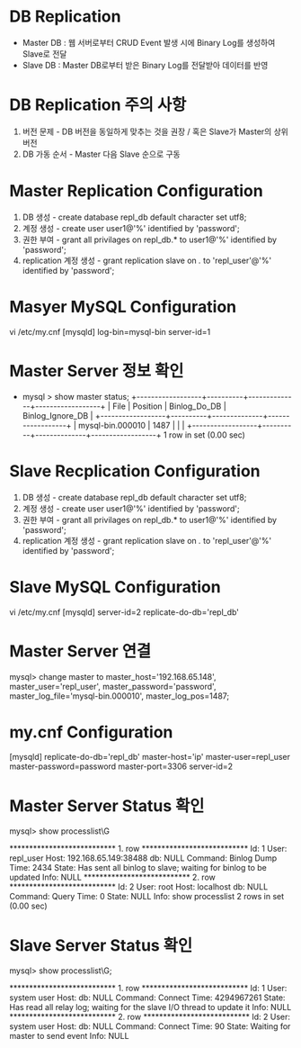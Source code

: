 DB Replication
==============
* Master DB : 웹 서버로부터 CRUD Event 발생 시에 Binary Log를 생성하여 Slave로 전달
* Slave DB : Master DB로부터 받은 Binary Log를 전달받아 데이터를 반영

DB Replication 주의 사항
======================
1. 버전 문제 - DB 버전을 동일하게 맞추는 것을 권장 / 혹은 Slave가 Master의 상위 버전
2. DB 가동 순서 - Master 다음 Slave 순으로 구동

Master Replication Configuration
================================
1) DB 생성 - create database repl_db default character set utf8;
2) 계정 생성 - create user user1@'%' identified by 'password';
3) 권한 부여 - grant all privilages on repl_db.* to user1@'%' identified by 'password';
4) replication 계정 생성 - grant replication slave on *.* to 'repl_user'@'%' identified by 'password';

Masyer MySQL Configuration
===========================
vi /etc/my.cnf
[mysqld]
log-bin=mysql-bin
server-id=1

Master Server 정보 확인
=====================
* mysql > show master status;
+------------------+----------+--------------+------------------+
| File             | Position | Binlog_Do_DB | Binlog_Ignore_DB |
+------------------+----------+--------------+------------------+
| mysql-bin.000010 |     1487 |              |                  | 
+------------------+----------+--------------+------------------+
1 row in set (0.00 sec)

Slave Recplication Configuration
================================
1) DB 생성 - create database repl_db default character set utf8;
2) 계정 생성 - create user user1@'%' identified by 'password';
3) 권한 부여 - grant all privilages on repl_db.* to user1@'%' identified by 'password';
4) replication 계정 생성 - grant replication slave on *.* to 'repl_user'@'%' identified by 'password';

Slave MySQL Configuration
=========================
vi /etc/my.cnf
[mysqld]
server-id=2
replicate-do-db='repl_db'

Master Server 연결
=================
mysql> change master to
master_host='192.168.65.148',
master_user='repl_user',
master_password='password',
master_log_file='mysql-bin.000010',
master_log_pos=1487;

my.cnf Configuration
====================
[mysqld]
replicate-do-db='repl_db'
master-host='ip'
master-user=repl_user
master-password=password
master-port=3306
server-id=2

Master Server Status 확인
========================
mysql> show processlist\G

*************************** 1. row ***************************
     Id: 1
   User: repl_user
   Host: 192.168.65.149:38488
     db: NULL
Command: Binlog Dump
   Time: 2434
  State: Has sent all binlog to slave; waiting for binlog to be updated
   Info: NULL
*************************** 2. row ***************************
     Id: 2
   User: root
   Host: localhost
     db: NULL
Command: Query
   Time: 0
  State: NULL
   Info: show processlist
2 rows in set (0.00 sec)

Slave Server Status 확인
=======================
mysql> show processlist\G;

*************************** 1. row ***************************
     Id: 1
   User: system user
   Host: 
     db: NULL
Command: Connect
   Time: 4294967261
  State: Has read all relay log; waiting for the slave I/O thread to update it
   Info: NULL
*************************** 2. row ***************************
     Id: 2
   User: system user
   Host: 
     db: NULL
Command: Connect
   Time: 90
  State: Waiting for master to send event
   Info: NULL
